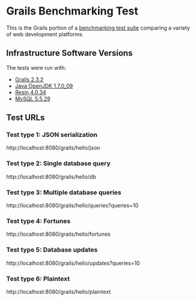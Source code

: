 # Grails Benchmarking Test

This is the Grails portion of a [benchmarking test suite](../) comparing a variety of web development platforms.

## Infrastructure Software Versions
The tests were run with:
* [Grails 2.3.2](http://grails.org/)
* [Java OpenJDK 1.7.0_09](http://openjdk.java.net/)
* [Resin 4.0.34](http://www.caucho.com/)
* [MySQL 5.5.29](https://dev.mysql.com/)


## Test URLs

### Test type 1: JSON serialization

http://localhost:8080/grails/hello/json

### Test type 2: Single database query

http://localhost:8080/grails/hello/db

### Test type 3: Multiple database queries

http://localhost:8080/grails/hello/queries?queries=10

### Test type 4: Fortunes

http://localhost:8080/grails/hello/fortunes

### Test type 5: Database updates

http://localhost:8080/grails/hello/updates?queries=10

### Test type 6: Plaintext

http://localhost:8080/grails/hello/plaintext
